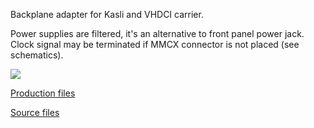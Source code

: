 Backplane adapter for Kasli and VHDCI carrier.

Power supplies are filtered, it's an alternative to front panel power jack. Clock signal may be terminated if MMCX connector is not placed (see schematics).

![](https://user-images.githubusercontent.com/24512604/38029991-a3be270e-3297-11e8-8352-99baade266d0.jpg)

[Production files](https://github.com/sinara-hw/sinara/releases/tag/Backplane_Adapter_3U%2Fv1.0)

[Source files](https://github.com/sinara-hw/sinara/tree/master/ARTIQ_ALTIUM/Kasli/PCB_Kasli_BP_Adapter)